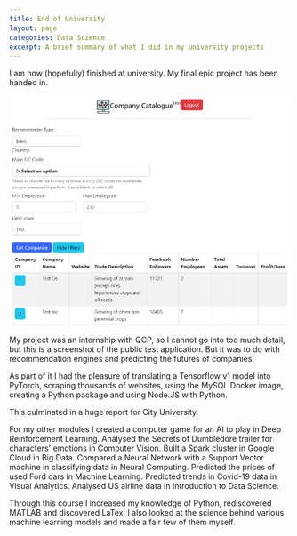 ```yaml
---
title: End of University
layout: page
categories: Data Science
excerpt: A brief summary of what I did in my university projects
---
```


I am now (hopefully) finished at university.
My final epic project has been handed in.

![QCP Web App](/assets/images/qcp.JPG)

My project was an internship with QCP, so I cannot go into too much detail, but this is a screenshot of the public test application.
But it was to do with recommendation engines and predicting the futures of companies.

As part of it I had the pleasure of translating a Tensorflow v1 model into PyTorch, scraping thousands of websites, using the MySQL Docker image, creating a Python package and using Node.JS with Python.

This culminated in a huge report for City University.

For my other modules I created a computer game for an AI to play in Deep Reinforcement Learning.
Analysed the Secrets of Dumbledore trailer for characters' emotions in Computer Vision.
Built a Spark cluster in Google Cloud in Big Data.
Compared a Neural Network with a Support Vector machine in classifying data in Neural Computing.
Predicted the prices of used Ford cars in Machine Learning.
Predicted trends in Covid-19 data in Visual Analytics.
Analysed US airline data in Introduction to Data Science.

Through this course I increased my knowledge of Python, rediscovered MATLAB and discovered LaTex.
I also looked at the science behind various machine learning models and made a fair few of them myself.
